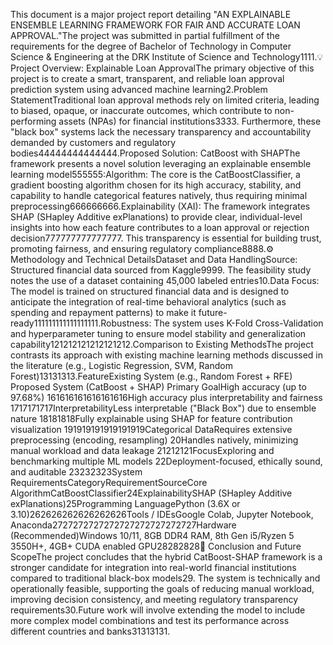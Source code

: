 This document is a major project report detailing "AN EXPLAINABLE ENSEMBLE LEARNING FRAMEWORK FOR FAIR AND ACCURATE LOAN APPROVAL."The project was submitted in partial fulfillment of the requirements for the degree of Bachelor of Technology in Computer Science & Engineering at the DRK Institute of Science and Technology1111.💡 Project Overview: Explainable Loan ApprovalThe primary objective of this project is to create a smart, transparent, and reliable loan approval prediction system using advanced machine learning2.Problem StatementTraditional loan approval methods rely on limited criteria, leading to biased, opaque, or inaccurate outcomes, which contribute to non-performing assets (NPAs) for financial institutions3333. Furthermore, these "black box" systems lack the necessary transparency and accountability demanded by customers and regulatory bodies44444444444444.Proposed Solution: CatBoost with SHAPThe framework presents a novel solution leveraging an explainable ensemble learning model555555:Algorithm: The core is the CatBoostClassifier, a gradient boosting algorithm chosen for its high accuracy, stability, and capability to handle categorical features natively, thus requiring minimal preprocessing666666666.Explainability (XAI): The framework integrates SHAP (SHapley Additive exPlanations) to provide clear, individual-level insights into how each feature contributes to a loan approval or rejection decision777777777777777. This transparency is essential for building trust, promoting fairness, and ensuring regulatory compliance8888.⚙️ Methodology and Technical DetailsDataset and Data HandlingSource: Structured financial data sourced from Kaggle9999. The feasibility study notes the use of a dataset containing 45,000 labeled entries10.Data Focus: The model is trained on structured financial data and is designed to anticipate the integration of real-time behavioral analytics (such as spending and repayment patterns) to make it future-ready111111111111111111.Robustness: The system uses K-Fold Cross-Validation and hyperparameter tuning to ensure model stability and generalization capability121212121212121212.Comparison to Existing MethodsThe project contrasts its approach with existing machine learning methods discussed in the literature (e.g., Logistic Regression, SVM, Random Forest)13131313.FeatureExisting System (e.g., Random Forest + RFE) Proposed System (CatBoost + SHAP) Primary GoalHigh accuracy (up to 97.68%) 161616161616161616High accuracy plus interpretability and fairness 1717171717InterpretabilityLess interpretable ("Black Box") due to ensemble nature 18181818Fully explainable using SHAP for feature contribution visualization 191919191919191919Categorical DataRequires extensive preprocessing (encoding, resampling) 20Handles natively, minimizing manual workload and data leakage 21212121FocusExploring and benchmarking multiple ML models 22Deployment-focused, ethically sound, and auditable 23232323System RequirementsCategoryRequirementSourceCore AlgorithmCatBoostClassifier24ExplainabilitySHAP (SHapley Additive exPlanations)25Programming LanguagePython (3.6X or 3.10)262626262626262626Tools / IDEsGoogle Colab, Jupyter Notebook, Anaconda2727272727272727272727272727Hardware (Recommended)Windows 10/11, 8GB DDR4 RAM, 8th Gen i5/Ryzen 5 3550H+, 4GB+ CUDA enabled GPU28282828🚀 Conclusion and Future ScopeThe project concludes that the hybrid CatBoost-SHAP framework is a stronger candidate for integration into real-world financial institutions compared to traditional black-box models29. The system is technically and operationally feasible, supporting the goals of reducing manual workload, improving decision consistency, and meeting regulatory transparency requirements30.Future work will involve extending the model to include more complex model combinations and test its performance across different countries and banks31313131.
